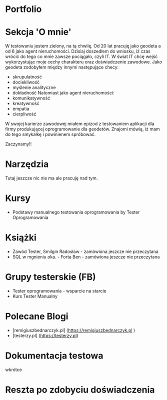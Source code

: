# Portfolio

# Sekcja 'O mnie'
W testowaniu jestem zielony, na tą chwilę. Od 20 lat pracuję jako geodeta a od 6 jako agent nieruchomości.
Dzisiaj doszedłem do wniosku, iż czas wrócić do tego co mnie zawsze pociągało, czyli IT.
W świat IT chcę wejść wykorzystując moje cechy charakteru oraz doświadczenie zawodowe.
Jako geodeta zodobyłem między innymi następujące checy:
* skrupulatność
* dociekliwość
* myślenie analityczne
* dokładność
Natomiast jako agent nieruchomości:
* komunikatywność
* kreatywność
* empatia
* cierpliwość

W swojej karierze zawodowej miałem epizod z testowaniem aplikacji dla firmy produkującej oprogramowanie dla geodetów. 
Znajomi mówią, iż mam do tego smykałkę i powinienem spróbować. 

Zaczynamy!!

# Narzędzia
Tutaj jeszcze nic nie ma ale pracuję nad tym.

# Kursy
* Podstawy manualnego testowania oprogramowania by Tester Oprogramowania

# Książki
* Zawód Tester, Smilgin Radosław - zamówiona jeszcze nie przeczytana
* SQL w mgnieniu oka. - Forta Ben - zamówiona jeszcze nie przeczytana

# Grupy testerskie (FB)
* Tester oprogramowania - wsparcie na starcie
* Kurs Tester Manualny

# Polecane Blogi
* [remigiuszbednarczyk.pl] (https://remigiuszbednarczyk.pl )
* [testerzy.pl] (https://testerzy.pl)

# Dokumentacja testowa
wkrótce 

# Reszta po zdobyciu doświadczenia
